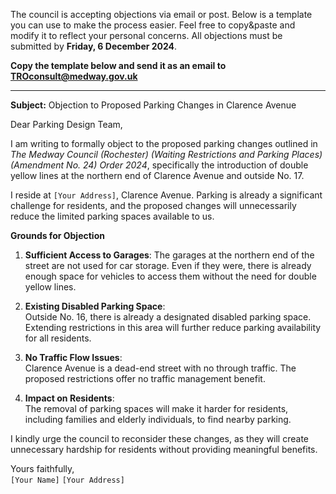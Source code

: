 The council is accepting objections via email or post. Below is a template you can use to make the process easier. Feel free to copy&paste and modify it to reflect your personal concerns. All objections must be submitted by **Friday, 6 December 2024**.

**Copy the template below and send it as an email to TROconsult@medway.gov.uk**

---

**Subject:** Objection to Proposed Parking Changes in Clarence Avenue

Dear Parking Design Team,

I am writing to formally object to the proposed parking changes outlined in *The Medway Council (Rochester) (Waiting Restrictions and Parking Places) (Amendment No. 24) Order 2024*, specifically the introduction of double yellow lines at the northern end of Clarence Avenue and outside No. 17.  

I reside at `[Your Address]`, Clarence Avenue. Parking is already a significant challenge for residents, and the proposed changes will unnecessarily reduce the limited parking spaces available to us.  

**Grounds for Objection**

1. **Sufficient Access to Garages**: 
   The garages at the northern end of the street are not used for car storage. Even if they were, there is already enough space for vehicles to access them without the need for double yellow lines.  

2. **Existing Disabled Parking Space**:  
   Outside No. 16, there is already a designated disabled parking space. Extending restrictions in this area will further reduce parking availability for all residents.  

3. **No Traffic Flow Issues**:  
   Clarence Avenue is a dead-end street with no through traffic. The proposed restrictions offer no traffic management benefit.  

4. **Impact on Residents**:  
   The removal of parking spaces will make it harder for residents, including families and elderly individuals, to find nearby parking.  

I kindly urge the council to reconsider these changes, as they will create unnecessary hardship for residents without providing meaningful benefits.  

Yours faithfully,  
`[Your Name]`
`[Your Address]`
